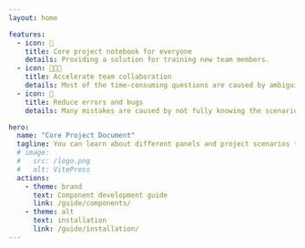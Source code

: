 ```yaml
---
layout: home

features:
  - icon: 📒
    title: Core project notebook for everyone
    details: Providing a solution for training new team members.
  - icon: 🧑‍🤝‍🧑
    title: Accelerate team collaboration
    details: Most of the time-consuming questions are caused by ambiguity, which is reduced by documenting these uncertainties.
  - icon: 🐛
    title: Reduce errors and bugs
    details: Many mistakes are caused by not fully knowing the scenario or forgetting the previous scenarios.

hero:
  name: "Core Project Document"
  tagline: You can learn about different panels and project scenarios through this document
  # image:
  #   src: /logo.png
  #   alt: VitePress
  actions:
    - theme: brand
      text: Component development guide
      link: /guide/components/
    - theme: alt
      text: installation
      link: /guide/installation/
---
```

